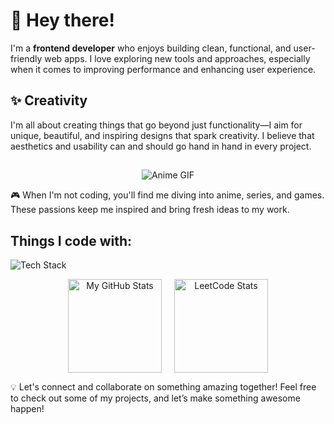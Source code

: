 # 👋 Hey there!

I'm a **frontend developer** who enjoys building clean, functional, and user-friendly web apps. I love exploring new tools and approaches, especially when it comes to improving performance and enhancing user experience.


## ✨ Creativity
 I'm all about creating things that go beyond just functionality—I aim for unique, beautiful, and inspiring designs that spark creativity. I believe that aesthetics and usability can and should go hand in hand in every project.

##
<p align="center">
  <img src="https://i.pinimg.com/originals/7b/6d/ef/7b6def1234d467fcc28e77c9cc7e3eda.gif" alt="Anime GIF">
</p>

🎮 When I'm not coding, you'll find me diving into anime, series, and games. These passions keep me inspired and bring fresh ideas to my work.

## Things I code with:

![Tech Stack](https://skillicons.dev/icons?i=react,redux,js,ts,nodejs,next,webpack,electron,py,cs,cpp,c,css,html,sass,docker,git)

<p align="center" style="display: flex; justify-content: center; gap: 20px;">
  <img src="https://github-readme-stats.vercel.app/api?username=BYevYX&show_icons=true&count_private=true&hide=prs&theme=radical" alt="My GitHub Stats" style="height: 150px; width: auto;"/>
  <img src="https://leetcard.jacoblin.cool/BYevYX?theme=dark&font=Baloo%202" alt="LeetCode Stats" style="height: 150px; width: auto;"/>
</p>





💡 Let's connect and collaborate on something amazing together! Feel free to check out some of my projects, and let’s make something awesome happen!
